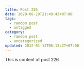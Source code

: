 ```yaml
---
title: Post 226
date: 2020-06-29T21:49:43+07:00
tags:
  - random post
  - untagged
category:
  - random post
  - uncategorized
updated: 2012-01-14T06:13:27+07:00
---
```

This is content of post 226